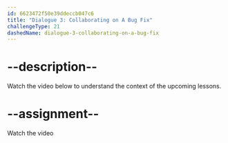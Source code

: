 ```yaml
---
id: 6623472f50e39ddeccb047c6
title: "Dialogue 3: Collaborating on A Bug Fix"
challengeType: 21
dashedName: dialogue-3-collaborating-on-a-bug-fix
---
```


# --description--

Watch the video below to understand the context of the upcoming lessons.

# --assignment--

Watch the video
